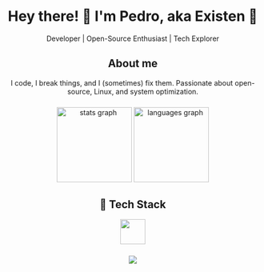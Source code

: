 <h1 align="center">Hey there! 👋 I'm Pedro, aka Existen 🚀</h1>
<p align="center">Developer | Open-Source Enthusiast | Tech Explorer</p>


###

<h2 align="center">About me</h2>
<p align="center">I code, I break things, and I (sometimes) fix them. Passionate about open-source, Linux, and system optimization.</p>



###

<div align="center">
  <img src="https://github-readme-stats.vercel.app/api?username=existencialistaP&hide_title=false&hide_rank=false&show_icons=true&include_all_commits=true&count_private=true&disable_animations=false&theme=onedark&locale=en&hide_border=false&order=1" height="150" alt="stats graph"  />
  <img src="https://github-readme-stats.vercel.app/api/top-langs?username=existencialistaP&locale=en&hide_title=false&layout=compact&card_width=320&langs_count=5&theme=onedark&hide_border=false&order=2" height="150" alt="languages graph"  />
</div>

###

<h2 align="center">🚀 Tech Stack</h2>

<div align="center">
  <img src="https://skillicons.dev/icons?i=java,cs,js,ts,react,nextjs,jquery,postgres,c,zig,docker,linux" height="50" />
</div>

###



###


<div align="center">
  <img src="https://profile-counter.glitch.me/OExistencialista/count.svg?"  />
</div>

###
